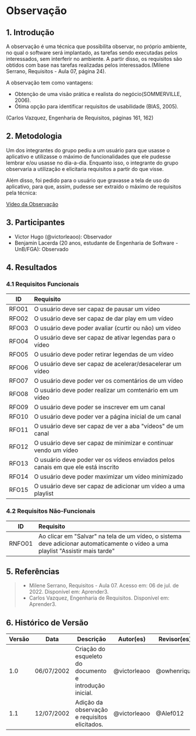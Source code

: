 # Observação

## 1. Introdução
A observação é uma técnica que possibilita observar, no próprio ambiente, no qual o software será implantado, as tarefas sendo executadas pelos interessados, sem interferir no ambiente. A partir disso, os requisitos são obtidos com base nas tarefas realizadas pelos interessados.(Milene Serrano, Requisitos - Aula 07, página 24).

A observação tem como vantagens:

- Obtenção de uma visão prática e realista do negócio(SOMMERVILLE, 2006).
- Ótima opção para identificar requisitos de usabilidade (BIAS, 2005).

(Carlos Vazquez, Engenharia de Requisitos, páginas 161, 162)

## 2. Metodologia
Um dos integrantes do grupo pediu a um usuário para que usasse o aplicativo e utilizasse o máximo de funcionalidades que ele pudesse lembrar e/ou usasse no dia-a-dia. Enquanto isso, o integrante do grupo observaria a utilização e elicitaria requisitos a partir do que visse.

Além disso, foi pedido para o usuário que gravasse a tela de uso do aplicativo, para que, assim, pudesse ser extraído o máximo de requisitos pela técnica:

[Vídeo da Observação](https://user-images.githubusercontent.com/33530818/178572814-c4af9a44-c9fe-42f3-be98-4f2f377a77e8.mp4)

## 3. Participantes
- Victor Hugo (@victorleaoo): Observador
- Benjamin Lacerda (20 anos, estudante de Engenharia de Software - UnB/FGA): Observado

## 4. Resultados
### 4.1 Requisitos Funcionais
| ID    | Requisito | 
| :-:   | :-------- |
| RFO01 | O usuário deve ser capaz de pausar um vídeo |
| RFO02 | O usuário deve ser capaz de dar play em um vídeo |
| RFO03 | O usuário deve poder avaliar (curtir ou não) um vídeo |
| RFO04 | O usuário deve ser capaz de ativar legendas para o vídeo |
| RFO05 | O usuário deve poder retirar legendas de um vídeo |
| RFO06 | O usuário deve ser capaz de acelerar/desacelerar um vídeo |
| RFO07 | O usuário deve poder ver os comentários de um vídeo |
| RFO08 | O usuário deve poder realizar um comtenário em um vídeo |
| RFO09 | O usuário deve poder se inscrever em um canal |
| RFO10 | O usuário deve poder ver a página inicial de um canal |
| RFO11 | O usuário deve ser capaz de ver a aba "vídeos" de um canal |
| RFO12 | O usuário deve ser capaz de minimizar e continuar vendo um vídeo |
| RFO13 | O usuário deve poder ver os vídeos enviados pelos canais em que ele está inscrito |
| RFO14 | O usuário deve poder maximizar um vídeo minimizado |
| RFO15 | O usuário deve ser capaz de adicionar um vídeo a uma playlist |

### 4.2 Requisitos Não-Funcionais
| ID     | Requisito | 
| :-:    | :-------- |
| RNFO01 | Ao clicar em "Salvar" na tela de um vídeo, o sistema deve adicionar automaticamente o vídeo a uma playlist "Assistir mais tarde" |

## 5. Referências
> - Milene Serrano, Requisitos - Aula 07. Acesso em: 06 de jul. de 2022. Disponível em: Aprender3.
> - Carlos Vazquez, Engenharia de Requisitos. Disponível em: Aprender3.

## 6. Histórico de Versão
| Versão | Data | Descrição | Autor(es) | Revisor(es) |
| ------ | ---- | --------- | --------- | ----------- |
| 1.0    | 06/07/2002 | Criação do esqueleto do documento e introdução inicial. | @victorleaoo | @owhenrique |
| 1.1    | 12/07/2002 | Adição da observação e requisitos elicitados. | @victorleaoo | @Alef012 |
